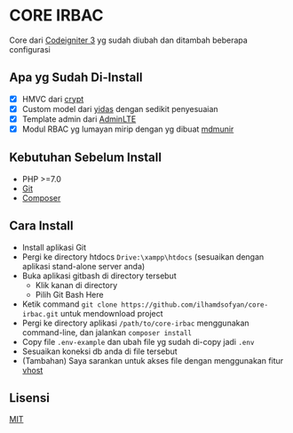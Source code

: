 # CORE IRBAC
Core dari [Codeigniter 3](https://github.com/bcit-ci/CodeIgniter) yg sudah diubah dan ditambah beberapa configurasi

## Apa yg Sudah Di-Install
- [x] HMVC dari [crypt](https://github.com/Crypt/Codeigniter-HMVC)
- [x] Custom model dari [yidas](https://github.com/yidas/codeigniter-model) dengan sedikit penyesuaian
- [x] Template admin dari [AdminLTE](https://adminlte.io/themes/dev/AdminLTE/)
- [x] Modul RBAC yg lumayan mirip dengan yg dibuat [mdmunir](https://github.com/mdmunir/yii2-admin)

## Kebutuhan Sebelum Install
* PHP >=7.0
* [Git](https://git-scm.com/downloads)
* [Composer](https://getcomposer.org/download/)

## Cara Install
* Install aplikasi Git
* Pergi ke directory htdocs `Drive:\xampp\htdocs` (sesuaikan dengan aplikasi stand-alone server anda)
* Buka aplikasi gitbash di directory tersebut
	* Klik kanan di directory
	* Pilih Git Bash Here
* Ketik command `git clone https://github.com/ilhamdsofyan/core-irbac.git` untuk mendownload project
* Pergi ke directory aplikasi `/path/to/core-irbac` menggunakan command-line, dan jalankan `composer install`
* Copy file `.env-example` dan ubah file yg sudah di-copy jadi `.env`
* Sesuaikan koneksi db anda di file tersebut
* (Tambahan) Saya sarankan untuk akses file dengan menggunakan fitur [vhost](https://www.cloudways.com/blog/configure-virtual-host-on-windows-10-for-wordpress/)

## Lisensi
[MIT](https://choosealicense.com/licenses/mit/)
